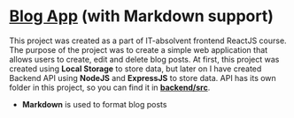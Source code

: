 
# [Blog App](https://matous.najman.cz/ita-course/blog) (with Markdown support)
This project was created as a part of IT-absolvent frontend ReactJS course. 
The purpose of the project was to create a simple web application that allows users to create, edit and delete blog posts.
At first, this project was created using **Local Storage** to store data, but later on I have created Backend API using **NodeJS** and **ExpressJS** to store data.
API has its own folder in this project, so you can find it in [**backend/src**](https://github.com/najmamat/portfolio/tree/main/backend).
- **Markdown** is used to format blog posts
